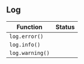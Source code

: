 ## Log

| Function        | Status |
| --------------- | ------ |
| `log.error()`   |        |
| `log.info()`    |        |
| `log.warning()` |        |
